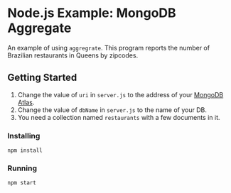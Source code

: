 # Node.js Example: MongoDB Aggregate
An example of using `aggregrate`.  This program reports the number of Brazilian restaurants in Queens by zipcodes.
## Getting Started
1. Change the value of  `uri` in `server.js` to the address of your [MongoDB Atlas](http://clould.mongodb.com).
2. Change the value of  `dbName` in `server.js` to the name of your DB.
3. You need a collection named `restaurants` with a few documents in it.
### Installing
```
npm install
```
### Running
```
npm start
```
